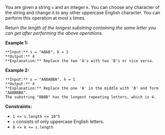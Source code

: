 You are given a string `s` and an integer `k`. You can choose any character of the string and change it to any other uppercase English character. You can perform this operation at most `k` times.

Return *the length of the longest substring containing the same letter you can get after performing the above operations*.

**Example 1:**


```
**Input:** s = "ABAB", k = 2
**Output:** 4
**Explanation:** Replace the two 'A's with two 'B's or vice versa.

```

**Example 2:**


```
**Input:** s = "AABABBA", k = 1
**Output:** 4
**Explanation:** Replace the one 'A' in the middle with 'B' and form "AABBBBA".
The substring "BBBB" has the longest repeating letters, which is 4.

```

**Constraints:**

* `1 <= s.length <= 10^5`
* `s` consists of only uppercase English letters.
* `0 <= k <= s.length`
